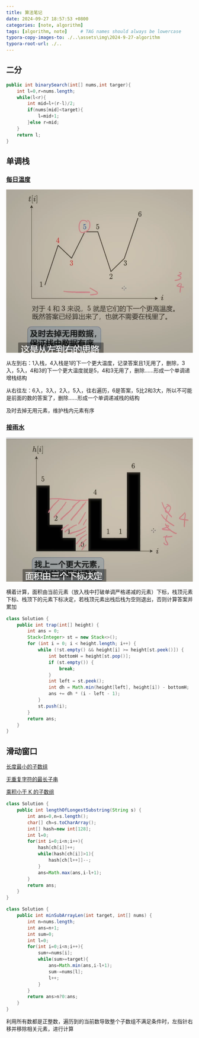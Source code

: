 ```yaml
---
title: 算法笔记
date: 2024-09-27 18:57:53 +0800
categories: [note, algorithm]
tags: [algorithm, note]     # TAG names should always be lowercase
typora-copy-images-to: ./..\assets\img\2024-9-27-algorithm
typora-root-url: ./..
---
```


## 二分

```java
public int binarySearch(int[] nums,int targer){
    int l=0,r=nums.length;
    while(l<r){
        int mid=l+(r-l)/2;
        if(nums[mid]<target){
            l=mid+1;
        }else r=mid;
    }
    return l;
}
```

## 单调栈

### [每日温度](https://leetcode.cn/problems/daily-temperatures/solutions/2470179/shi-pin-jiang-qing-chu-wei-shi-yao-yao-y-k0ks/)

![image-20240928195708109](/assets/img/2024-9-27-algorithm/image-20240928195708109.png)

从左到右：1入栈，4入栈是1的下一个更大温度，记录答案且1无用了，删除，3入，5入，4和3的下一个更大温度就是5，4和3无用了，删除......形成一个单调递增栈结构

从右往左：6入，3入，2入，5入，往右遍历，6是答案，5比2和3大，所以不可能是前面的数的答案了，删除......形成一个单调递减栈的结构

及时去掉无用元素，维护栈内元素有序

### [接雨水](https://leetcode.cn/problems/trapping-rain-water/)

![image-20240928202106363](/assets/img/2024-9-27-algorithm/image-20240928202106363.png)

横着计算，面积由当前元素（放入栈中打破单调严格递减的元素）下标，栈顶元素下标、栈顶下的元素下标决定，若栈顶元素出栈后栈为空则退出，否则计算答案并累加

```java
class Solution {
    public int trap(int[] height) {
        int ans = 0;
        Stack<Integer> st = new Stack<>();
        for (int i = 0; i < height.length; i++) {
            while (!st.empty() && height[i] >= height[st.peek()]) {
                int bottomH = height[st.pop()];
                if (st.empty()) {
                    break;
                }
                int left = st.peek();
                int dh = Math.min(height[left], height[i]) - bottomH;
                ans += dh * (i - left - 1);
            }
            st.push(i);
        }
        return ans;
    }
}
```

## 滑动窗口

[长度最小的子数组]( https://leetcode.cn/problems/minimum-size-subarray-sum/solution/biao-ti-xia-biao-zong-suan-cuo-qing-kan-k81nh/)

[无重复字符的最长子串](https://leetcode.cn/problems/longest-substring-without-repeating-characters/solution/xia-biao-zong-suan-cuo-qing-kan-zhe-by-e-iaks/)

[乘积小于 K 的子数组]( https://leetcode.cn/problems/subarray-product-less-than-k/solution/xia-biao-zong-suan-cuo-qing-kan-zhe-by-e-jebq/)

```java
class Solution {
    public int lengthOfLongestSubstring(String s) {
        int ans=0,n=s.length();
        char[] ch=s.toCharArray();
        int[] hash=new int[128];
        int l=0;
        for(int i=0;i<n;i++){
            hash[ch[i]]++;
            while(hash[ch[i]]>1){
                hash[ch[l++]]--;
            }
            ans=Math.max(ans,i-l+1);
        }
        return ans;
    }
}
```

```java
class Solution {
    public int minSubArrayLen(int target, int[] nums) {
        int n=nums.length;
        int ans=n+1;
        int sum=0;
        int l=0;
        for(int i=0;i<n;i++){
            sum+=nums[i];
            while(sum>=target){
                ans=Math.min(ans,i-l+1);
                sum-=nums[l];
                l++;
            }
        }
        return ans>n?0:ans;
    }
}
```

利用所有数都是正整数，遍历到的当前数导致整个子数组不满足条件时，左指针右移并移除相关元素，进行计算
